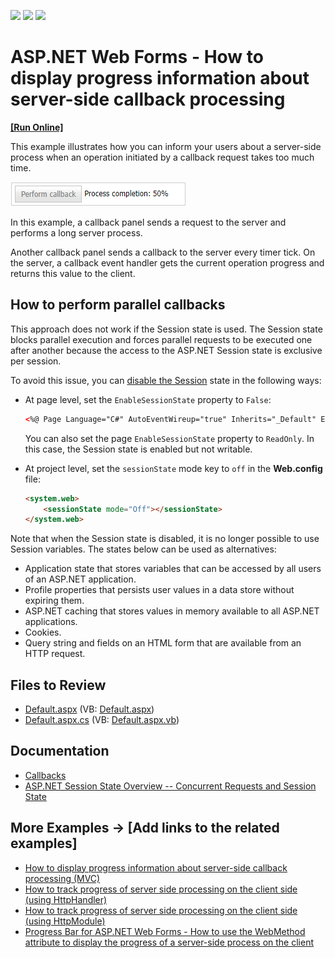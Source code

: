 <!-- default badges list -->
![](https://img.shields.io/endpoint?url=https://codecentral.devexpress.com/api/v1/VersionRange/128564204/14.2.3%2B)
[![](https://img.shields.io/badge/Open_in_DevExpress_Support_Center-FF7200?style=flat-square&logo=DevExpress&logoColor=white)](https://supportcenter.devexpress.com/ticket/details/E918)
[![](https://img.shields.io/badge/📖_How_to_use_DevExpress_Examples-e9f6fc?style=flat-square)](https://docs.devexpress.com/GeneralInformation/403183)
<!-- default badges end -->

# ASP.NET Web Forms - How to display progress information about server-side callback processing
<!-- run online -->
**[[Run Online]](https://codecentral.devexpress.com/e918/)**
<!-- run online end -->

This example illustrates how you can inform your users about a server-side process when an operation initiated by a callback request takes too much time.

![](image.png)

In this example, a callback panel sends a request to the server and performs a long server process. 

Another callback panel sends a callback to the server every timer tick. On the server, a callback event handler gets the current operation progress and returns this value to the client.

## How to perform parallel callbacks

This approach does not work if the Session state is used. The Session state blocks parallel execution and forces parallel requests to be executed one after another because the access to the ASP.NET Session state is exclusive per session. 

To avoid this issue, you can [disable the Session](https://learn.microsoft.com/en-US/troubleshoot/developer/webapps/aspnet/development/disable-asp-session-state) state in the following ways:

- At page level, set the `EnableSessionState` property to `False`:

    ```aspx
    <%@ Page Language="C#" AutoEventWireup="true" Inherits="_Default" EnableSessionState="False" CodeFile="Default.aspx.cs" %>
    ```

    You can also set the page `EnableSessionState` property to `ReadOnly`. In this case, the Session state is enabled but not writable.

- At project level, set the `sessionState` mode key to `off` in the **Web.config** file:

    ```aspx
    <system.web>  
        <sessionState mode="Off"></sessionState>  
    </system.web>
    ```

Note that when the Session state is disabled, it is no longer possible to use Session variables. The states below can be used as alternatives:
- Application state that stores variables that can be accessed by all users of an ASP.NET application.
- Profile properties that persists user values in a data store without expiring them.
- ASP.NET caching that stores values in memory available to all ASP.NET applications.
- Cookies.
- Query string and fields on an HTML form that are available from an HTTP request.


## Files to Review

* [Default.aspx](./CS/WebSite/Default.aspx) (VB: [Default.aspx](./VB/WebSite/Default.aspx))
* [Default.aspx.cs](./CS/WebSite/Default.aspx.cs) (VB: [Default.aspx.vb](./VB/WebSite/Default.aspx.vb))

## Documentation 

* [Callbacks](https://docs.devexpress.com/AspNet/402559/common-concepts/callbacks)
* [ASP.NET Session State Overview -- Concurrent Requests and Session State](https://learn.microsoft.com/en-us/previous-versions/ms178581(v=vs.140)?redirectedfrom=MSDN#concurrent-requests-and-session-state)

## More Examples → [Add links to the related examples]

* [How to display progress information about server-side callback processing (MVC)](https://github.com/DevExpress-Examples/how-to-display-progress-information-about-server-side-callback-processing-mvc-e4244)
* [How to track progress of server side processing on the client side (using HttpHandler)](https://github.com/DevExpress-Examples/how-to-track-progress-of-server-side-processing-on-the-client-side-using-httphandler-e4651)
* [How to track progress of server side processing on the client side (using HttpModule)](https://github.com/DevExpress-Examples/how-to-track-progress-of-server-side-processing-on-the-client-side-using-httpmodule-e4656)
* [Progress Bar for ASP.NET Web Forms - How to use the WebMethod attribute to display the progress of a server-side process on the client](https://github.com/DevExpress-Examples/asp-net-web-forms-progress-bar-display-server-process-progress)
